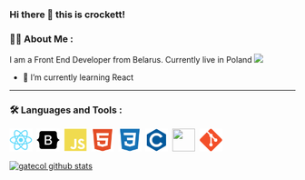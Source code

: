 ### Hi there 👋 this is crockett!

### 👨‍💻 About Me :
I am a Front End Developer from Belarus. Currently live in Poland <img src="https://openmoji.org/data/color/svg/1F1F5-1F1F1.svg" width="16">

- 🌱 I’m currently learning React

---
  
### :hammer_and_wrench: Languages and Tools :
<div>
  <img src="https://github.com/devicons/devicon/blob/master/icons/react/react-original.svg" width="40" height="40">&nbsp;
  <img src="https://github.com/devicons/devicon/blob/master/icons/bootstrap/bootstrap-plain.svg" width="40" height="40">&nbsp;
  <img src="https://github.com/devicons/devicon/blob/master/icons/javascript/javascript-plain.svg" width="40" height="40">&nbsp;
  <img src="https://github.com/devicons/devicon/blob/master/icons/html5/html5-plain.svg" width="40" height="40">&nbsp;
  <img src="https://github.com/devicons/devicon/blob/master/icons/css3/css3-plain.svg" width="40" height="40">&nbsp;
  <img src="https://github.com/devicons/devicon/blob/master/icons/c/c-plain.svg" width="40" height="40">&nbsp;
  <img src="https://cdn.jsdelivr.net/gh/devicons/devicon/icons/linux/linux-original.svg" width="40" height="40">&nbsp;
  <img src="https://github.com/devicons/devicon/blob/master/icons/git/git-plain.svg" width="40" height="40">&nbsp;
</div>

[![gatecol github stats](https://github-readme-stats.vercel.app/api?username=gatecol&show_icons=true&include_all_commits=true&theme=tokyonight)](https://github.com/gatecol)
